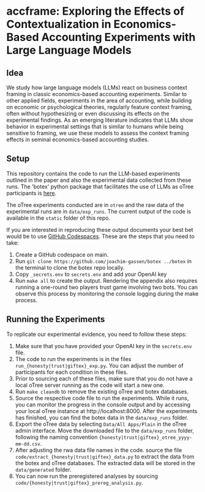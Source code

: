 # accframe: Exploring the Effects of Contextualization in Economics-Based Accounting Experiments with Large Language Models

## Idea

We study how large language models (LLMs) react on business context framing in classic economics-based accounting experiments. Similar to other applied fields, experiments in the area of accounting, while building on economic or psychological theories, regularly feature context framing, often without hypothesizing or even discussing its effects on the experimental findings. As an emerging literature indicates that LLMs show behavior in experimental settings that is similar to humans while being sensitive to framing, we use these models to assess the context framing effects in seminal economics-based accounting studies. 


## Setup

This repository contains the code to run the LLM-based experiments outlined in the paper and also the experimental data collected from these runs. The 'botex' python package that facilitates the use of LLMs as oTree participants is [here](https://github.com/joachim-gassen/botex). 

The oTree experiments conducted are in `otree` and the raw data of the experimental runs are in `data/exp_runs`. The current output of the code is available in the `static` folder of this repo.

If you are interested in reproducing these output documents your best bet would be to use [GitHub Codespaces](https://github.com/features/codespaces). These are the steps that you need to take:

1. Create a GitHub codespace on main.
2. Run `git clone https://github.com/joachim-gassen/botex ../botex` in the terminal to clone the botex repo locally. 
3. Copy `_secrets.env` to `secrets.env` and add your OpenAI key 
4. Run `make all` to create the output. Rendering the appendix also requires running a one-round two players trust game involving two bots. You can observe this process by monitoring the console logging during the make process.


## Running the Experiments

To replicate our experimental evidence, you need to follow these steps:

1. Make sure that you have provided your OpenAI key in the `secrets.env` file.
2. The code to run the experiments is in the files `run_{honesty|trust|giftex}_exp.py`. You can adjust the number of participants for each condition in these files.
3. Prior to sourcing each of these files, make sure that you do not have a local oTree server running as the code will start a new one.
4. Run `make cleandb` to remove the existing oTree and botex databases.
5. Source the respective code file to run the experiments. While it runs, you can monitor the progress in the console output and by accessing your local oTree instance at http://localhost:8000. After the experiments has finished, you can find the botex data in the `data/exp_runs` folder.
7. Export the oTree data by selecting `Data/All Apps/Plain` in the oTree admin interface. Move the downloaded file to the `data/exp_runs` folder, following the naming convention `{honesty|trust|giftex}_otree_yyyy-mm-dd.csv`.
8. After adjusting the rwa data file names in the code. source the file `code/extract_{honesty|trust|giftex}_data.py` to extract the data from the botex and oTree databases. The extracted data will be stored in the `data/generated` folder.
9. You can now run the preregistered analyses by sourcing `code/{honesty|trust|giftex}_prereg_analysis.py`.  
